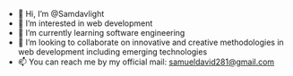 - 👋 Hi, I’m @Samdavlight
- 👀 I’m interested in web development 
- 🌱 I’m currently learning software engineering 
- 💞️ I’m looking to collaborate on innovative and creative methodologies in web development including emerging technologies
- 📫 You can reach me by my official mail: samueldavid281@gmail.com

<!---
Samdavlight/Samdavlight is a ✨ special ✨ repository because its `README.md` (this file) appears on your GitHub profile.
You can click the Preview link to take a look at your changes.
--->
